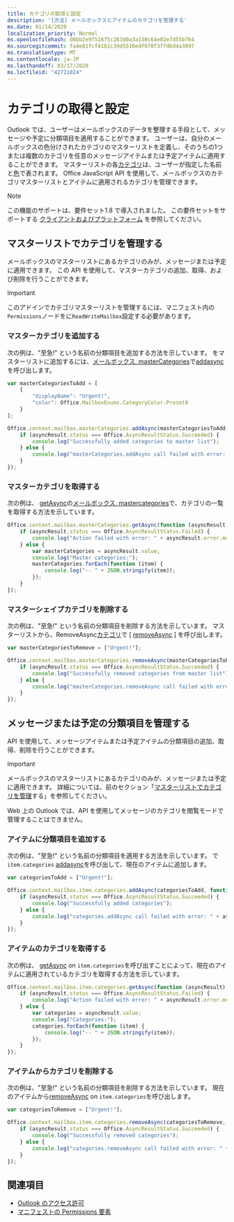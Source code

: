 ```yaml
---
title: カテゴリの取得と設定
description: '[方法] メールボックスとアイテムのカテゴリを管理する'
ms.date: 01/14/2020
localization_priority: Normal
ms.openlocfilehash: d0bb2e9f51675c263d0a3a130c64e02e7d55b764
ms.sourcegitcommit: fa4e81fcf41b1c39d5516edf078f3ffdbd4a3997
ms.translationtype: MT
ms.contentlocale: ja-JP
ms.lasthandoff: 03/17/2020
ms.locfileid: "42721024"
---
```

# <a name="get-and-set-categories"></a>カテゴリの取得と設定

Outlook では、ユーザーはメールボックスのデータを整理する手段として、メッセージや予定に分類項目を適用することができます。 ユーザーは、自分のメールボックスの色分けされたカテゴリのマスターリストを定義し、そのうちの1つまたは複数のカテゴリを任意のメッセージアイテムまたは予定アイテムに適用することができます。 マスターリストの各[カテゴリ](/javascript/api/outlook/office.categorydetails)は、ユーザーが指定した名前と[色](/javascript/api/outlook/office.mailboxenums.categorycolor)で表されます。 Office JavaScript API を使用して、メールボックスのカテゴリマスターリストとアイテムに適用されるカテゴリを管理できます。

> [!NOTE]
> この機能のサポートは、要件セット1.8 で導入されました。 この要件セットをサポートする [クライアントおよびプラットフォーム](../reference/requirement-sets/outlook-api-requirement-sets.md#requirement-sets-supported-by-exchange-servers-and-outlook-clients) を参照してください。

## <a name="manage-categories-in-the-master-list"></a>マスターリストでカテゴリを管理する

メールボックスのマスターリストにあるカテゴリのみが、メッセージまたは予定に適用できます。 この API を使用して、マスターカテゴリの追加、取得、および削除を行うことができます。

> [!IMPORTANT]
> このアドインでカテゴリマスターリストを管理するには、マニフェスト内の`Permissions`ノードをに`ReadWriteMailbox`設定する必要があります。

### <a name="add-master-categories"></a>マスターカテゴリを追加する

次の例は、"至急!" という名前の分類項目を追加する方法を示しています。 をマスターリストに追加するには、[メールボックス. masterCategories](/javascript/api/outlook/office.mailbox#mastercategories)で[addasync](/javascript/api/outlook/office.mastercategories#addasync-categories--options--callback-)を呼び出します。

```js
var masterCategoriesToAdd = [
    {
        "displayName": "Urgent!",
        "color": Office.MailboxEnums.CategoryColor.Preset0
    }
];

Office.context.mailbox.masterCategories.addAsync(masterCategoriesToAdd, function (asyncResult) {
    if (asyncResult.status === Office.AsyncResultStatus.Succeeded) {
        console.log("Successfully added categories to master list");
    } else {
        console.log("masterCategories.addAsync call failed with error: " + asyncResult.error.message);
    }
});
```

### <a name="get-master-categories"></a>マスターカテゴリを取得する

次の例は、 [getAsync](/javascript/api/outlook/office.mastercategories#getasync-options--callback-)の[メールボックス. mastercategories](/javascript/api/outlook/office.mailbox#mastercategories)で、カテゴリの一覧を取得する方法を示しています。

```js
Office.context.mailbox.masterCategories.getAsync(function (asyncResult) {
    if (asyncResult.status === Office.AsyncResultStatus.Failed) {
        console.log("Action failed with error: " + asyncResult.error.message);
    } else {
        var masterCategories = asyncResult.value;
        console.log("Master categories:");
        masterCategories.forEach(function (item) {
            console.log("-- " + JSON.stringify(item));
        });
    }
});
```

### <a name="remove-master-categories"></a>マスターシェイプカテゴリを削除する

次の例は、"至急!" という名前の分類項目を削除する方法を示しています。 マスターリストから、RemoveAsync[カテゴリ](/javascript/api/outlook/office.mailbox#mastercategories)で [ [removeAsync](/javascript/api/outlook/office.mastercategories#removeasync-categories--options--callback-) ] を呼び出します。

```js
var masterCategoriesToRemove = ["Urgent!"];

Office.context.mailbox.masterCategories.removeAsync(masterCategoriesToRemove, function (asyncResult) {
    if (asyncResult.status === Office.AsyncResultStatus.Succeeded) {
        console.log("Successfully removed categories from master list");
    } else {
        console.log("masterCategories.removeAsync call failed with error: " + asyncResult.error.message);
    }
});
```

## <a name="manage-categories-on-a-message-or-appointment"></a>メッセージまたは予定の分類項目を管理する

API を使用して、メッセージアイテムまたは予定アイテムの分類項目の追加、取得、削除を行うことができます。

> [!IMPORTANT]
> メールボックスのマスターリストにあるカテゴリのみが、メッセージまたは予定に適用できます。 詳細については、前のセクション「[マスターリストでカテゴリを管理](#manage-categories-in-the-master-list)する」を参照してください。
>
> Web 上の Outlook では、API を使用してメッセージのカテゴリを閲覧モードで管理することはできません。

### <a name="add-categories-to-an-item"></a>アイテムに分類項目を追加する

次の例は、"至急!" という名前の分類項目を適用する方法を示しています。 で`item.categories` [addasync](/javascript/api/outlook/office.categories#addasync-categories--options--callback-)を呼び出して、現在のアイテムに追加します。

```js
var categoriesToAdd = ["Urgent!"];

Office.context.mailbox.item.categories.addAsync(categoriesToAdd, function (asyncResult) {
    if (asyncResult.status === Office.AsyncResultStatus.Succeeded) {
        console.log("Successfully added categories");
    } else {
        console.log("categories.addAsync call failed with error: " + asyncResult.error.message);
    }
});
```

### <a name="get-an-items-categories"></a>アイテムのカテゴリを取得する

次の例は、 [getAsync](/javascript/api/outlook/office.categories#getasync-options--callback-) on `item.categories`を呼び出すことによって、現在のアイテムに適用されているカテゴリを取得する方法を示しています。

```js
Office.context.mailbox.item.categories.getAsync(function (asyncResult) {
    if (asyncResult.status === Office.AsyncResultStatus.Failed) {
        console.log("Action failed with error: " + asyncResult.error.message);
    } else {
        var categories = asyncResult.value;
        console.log("Categories:");
        categories.forEach(function (item) {
            console.log("-- " + JSON.stringify(item));
        });
    }
});
```

### <a name="remove-categories-from-an-item"></a>アイテムからカテゴリを削除する

次の例は、"至急!" という名前の分類項目を削除する方法を示しています。 現在のアイテムから[removeAsync](/javascript/api/outlook/office.categories#removeasync-categories--options--callback-) on `item.categories`を呼び出します。

```js
var categoriesToRemove = ["Urgent!"];

Office.context.mailbox.item.categories.removeAsync(categoriesToRemove, function (asyncResult) {
    if (asyncResult.status === Office.AsyncResultStatus.Succeeded) {
        console.log("Successfully removed categories");
    } else {
        console.log("categories.removeAsync call failed with error: " + asyncResult.error.message);
    }
});
```

## <a name="see-also"></a>関連項目

- [Outlook のアクセス許可](understanding-outlook-add-in-permissions.md)
- [マニフェストの Permissions 要素](../reference/manifest/permissions.md)
